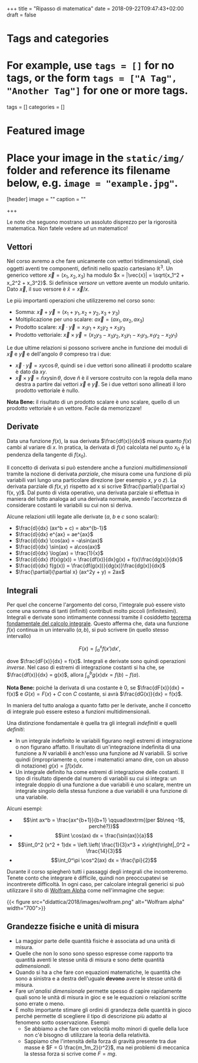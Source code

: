 +++
title = "Ripasso di matematica"
date = 2018-09-22T09:47:43+02:00
draft = false

# Tags and categories
# For example, use `tags = []` for no tags, or the form `tags = ["A Tag", "Another Tag"]` for one or more tags.
tags = []
categories = []

# Featured image
# Place your image in the `static/img/` folder and reference its filename below, e.g. `image = "example.jpg"`.
[header]
image = ""
caption = ""

+++

Le note che seguono mostrano un assoluto disprezzo per la rigorosità matematica. Non fatele vedere ad un matematico!

## Vettori

Nel corso avremo a che fare unicamente con vettori tridimensionali, cioè oggetti aventi tre componenti, definiti nello spazio cartesiano $\mathbb{R}^3$. Un generico vettore $\vec{x} = (x_1, x_2, x_3)$ ha modulo $x = |\vec{x}| = \sqrt{x_1^2 + x_2^2 + x_3^2}$. Si definisce *versore* un vettore avente un modulo unitario. Dato $\vec{x}$, il suo versore è $\hat{x} = \vec{x} / x$.

Le più importanti operazioni che utilizzeremo nel corso sono:

* Somma: $\vec{x} + \vec{y} = (x_1 + y_1, x_2 + y_2, x_3 + y_3)$
* Moltiplicazione per uno scalare: $a\vec{x} = (ax_1, ax_2, ax_3)$
* Prodotto scalare: $\vec{x} \cdot \vec{y} = x_1y_1 + x_2y_2 + x_3y_3$
* Prodotto vettoriale: $\vec{x} \times \vec{y} = (x_2y_3 - x_3y_2, x_3y_1 - x_1y_3, x_1y_2 - x_2y_1)$

Le due ultime relazioni si possono scrivere anche in funzione dei moduli di $\vec{x}$ e $\vec{y}$ e dell'angolo $\theta$ compreso tra i due:

* $\vec{x} \cdot \vec{y} = xy\cos{\theta}$, quindi se i due vettori sono allineati il prodotto scalare è dato da $xy$.
* $\vec{x} \times \vec{y} = \hat{n} xy\sin{\theta}$, dove $\hat{n}$ è il versore costruito con la regola della mano destra a partire dai vettori $\vec{x}$ e $\vec{y}$. Se i due vettori sono allineati il loro prodotto vettoriale è nullo.

**Nota Bene:** il risultato di un prodotto scalare è uno scalare, quello di un prodotto vettoriale è un vettore. Facile da memorizzare!

## Derivate

Data una funzione $f(x)$, la sua derivata $\frac{df(x)}{dx}$ misura quanto $f(x)$ cambi al variare di $x$. In pratica, la derivata di $f(x)$ calcolata nel punto $x_0$ è la pendenza della tangente di $f(x_0)$.

Il concetto di derivata si può estendere anche a funzioni *multidimensionali* tramite la nozione di derivata *parziale*, che misura come una funzione di più variabili vari lungo una particolare direzione (per esempio $x$, $y$ o $z$). La derivata parziale di $f(x, y)$ rispetto ad x si scrive $\frac{\partial}{\partial x} f(x, y)$. Dal punto di vista operativo, una derivata parziale si effettua in maniera del tutto analoga ad una derivata normale, avendo l'accortezza di considerare costanti le variabili su cui non si deriva. 

Alcune relazioni utili legate alle derivate (*a*, *b* e *c* sono scalari):

* $\frac{d}{dx} (ax^b + c) = abx^{b-1}$
* $\frac{d}{dx} e^{ax} = ae^{ax}$
* $\frac{d}{dx} \cos(ax) = -a\sin(ax)$
* $\frac{d}{dx} \sin(ax) = a\cos(ax)$
* $\frac{d}{dx} \log(ax) = \frac{1}{x}$
* $\frac{d}{dx} (f(x)g(x)) = \frac{df(x)}{dx}g(x) + f(x)\frac{dg(x)}{dx}$
* $\frac{d}{dx} f(g(x)) = \frac{df(g(x))}{dg(x)}\frac{dg(x)}{dx}$
* $\frac{\partial}{\partial x} (ax^2y + y) = 2ax$

## Integrali

Per quel che concerne l'argomento del corso, l'integrale può essere visto come una somma di tanti (infiniti) contributi molto piccoli (infinitesimi). Integrali e derivate sono intimamente connessi tramite il cosiddetto [teorema fondamentale del calcolo integrale](https://it.wikipedia.org/wiki/Teorema_fondamentale_del_calcolo_integrale). Questo afferma che, data una funzione $f(x)$ continua in un intervallo $(a, b)$, si può scrivere (in quello stesso intervallo) 

$$F(x) = \int_a^x f(x') dx',$$

dove $\frac{dF(x)}{dx} = f(x)$. Integrali e derivate sono quindi operazioni *inverse*. Nel caso di estremi di integrazione costanti si ha che, se $\frac{df(x)}{dx} = g(x)$, allora $\int_a^b g(x) dx = f(b) - f(a)$. 

**Nota Bene:** poiché la derivata di una costante è 0, se $\frac{dF(x)}{dx} = f(x)$ e $G(x) = F(x) + C$ con $C$ costante, si avrà $\frac{dG(x)}{dx} = f(x)$.

In maniera del tutto analoga a quanto fatto per le derivate, anche il concetto di integrale può essere esteso a funzioni multidimensionali.

Una distinzione fondamentale è quella tra gli integrali *indefiniti* e quelli *definiti*:

* In un integrale indefinito le variabili figurano negli estremi di integrazione o non figurano affatto. Il risultato di un'integrazione indefinita di una funzione a $N$ variabili è anch'esso una funzione ad $N$ variabili. Si scrive quindi (impropriamente o, come i matematici amano dire, con un abuso di notazione) $g(x) = \int f(x) dx$.
* Un integrale definito ha come estremi di integrazione delle costanti. Il tipo di risultato dipende dal numero di variabili su cui si integra: un integrale doppio di una funzione a due variabili è uno scalare, mentre un integrale singolo della stessa funzione a due variabili è una funzione di una variabile.

Alcuni esempi:

* $$\int ax^b = \frac{ax^{b+1}}{b+1} \qquad\textrm{(per $b\neq -1$, perché?)}$$
* $$\int \cos(ax) dx = \frac{\sin(ax)}{a}$$
* $$\int_0^2 (x^2 + 1)dx = \left.\left( \frac{1}{3}x^3 + x\right)\right|_0^2 = \frac{14}{3}$$
* $$\int_0^\pi \cos^2(ax) dx = \frac{\pi}{2}$$

Durante il corso spiegherò tutti i passaggi degli integrali che incontreremo. Tenete conto che integrare è difficile, quindi non preoccupatevi se incontrerete difficoltà. In ogni caso, per calcolare integrali generici si può utilizzare il sito di [Wolfram Alpha](http://www.wolframalpha.com) come nell'immagine che segue:

{{< figure src="didattica/2018/images/wolfram.png" alt="Wolfram alpha" width="700">}}

## Grandezze fisiche e unità di misura

* La maggior parte delle quantità fisiche è associata ad una unità di misura.
* Quelle che non lo sono sono spesso espresse come rapporto tra quantità aventi le stesse unità di misura e sono dette quantità *adimensionali*.
* Quando si ha a che fare con equazioni matematiche, le quantità che sono a sinistra e a destra dell'uguale **devono** avere le stesse unità di misura.
* Fare un'*analisi dimensionale* permette spesso di capire rapidamente quali sono le unità di misura in gioc e se le equazioni o relazioni scritte sono errate o meno.
* È molto importante stimare gli ordini di grandezza delle quantità in gioco perché permette di scegliere il tipo di descrizione più adatto al fenomeno sotto osservazione. Esempi:
	* Se abbiamo a che fare con velocità molto minori di quelle della luce non c'è bisogno di utilizzare la teoria della relatività.
	* Sappiamo che l'intensità della forza di gravità presente tra due masse è $F = G \frac{m_1m_2}{r^2}$, ma nei problemi di meccanica la stessa forza si scrive come $F = mg$.
